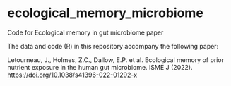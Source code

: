 # ecological_memory_microbiome
Code for Ecological memory in gut microbiome paper

The data and code (R) in this repository accompany the following paper:

Letourneau, J., Holmes, Z.C., Dallow, E.P. et al. Ecological memory of prior nutrient exposure in the human gut microbiome. ISME J (2022). https://doi.org/10.1038/s41396-022-01292-x
